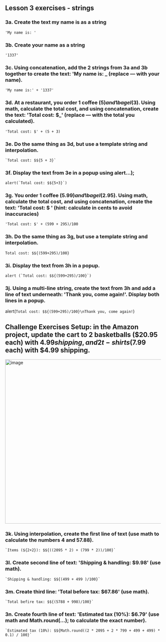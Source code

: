 ## Lesson 3 exercises - strings

### 3a. Create the text my name is as a string

`'My name is: '`

### 3b. Create your name as a string

`'1337'`

### 3c. Using concatenation, add the 2 strings from 3a and 3b together to create the text: 'My name is: _ (replace — with your name).

`'My name is:' + '1337'`

### 3d. At a restaurant, you order 1 coffee ($5) and 1 bagel ($3). Using math, calculate the total cost, and using concatenation, create the text: 'Total cost: $_' (replace — with the total you calculated).   

`'Total cost: $' + (5 + 3)`

### 3e. Do the same thing as 3d, but use a template string and interpolation.   
``` `Total cost: $${5 + 3}` ```

### 3f. Display the text from 3e in a popup using alert...);
```alert(`Total cost: $${5+3}`)```

### 3g. You order 1 coffee ($5.99) and 1 bagel ($2.95). Using math, calculate the total cost, and using concatenation, create the text: 'Total cost: $ ' (hint: calculate in cents to avoid inaccuracies)

`'Total cost: $' + (599 + 295)/100`

### 3h. Do the same thing as 3g, but use a template string and interpolation.

`Total cost: $${(599+295)/100}`

### 3i. Display the text from 3h in a popup.

```alert (`Total cost: $${(599+295)/100}`)```

### 3j. Using a multi-line string, create the text from 3h and add a line of text underneath: 'Thank you, come again!'. Display both lines in a popup.

alert(`Total cost: $${(599+295)/100}\nThank you, come again!`)

## Challenge Exercises Setup: in the Amazon project, update the cart to 2 basketballs ($20.95 each) with $4.99 shipping, and 2 t-shirts ($7.99 each) with $4.99 shipping.

<img width="531" alt="image" src="https://github.com/1337encrypted/zet/assets/46808309/da9f59a5-86fb-4ac9-aea6-509deb69a2d0">

### 3k. Using interpolation, create the first line of text (use math to calculate the numbers 4 and 57.88).

``` `Items (${2+2}): $${((2095 * 2) + (799 * 2))/100}` ```

### 3l. Create second line of text: 'Shipping & handling: $9.98' (use math).

``` `Shipping & handling: $${(499 + 499 )/100}` ```

### 3m. Create third line: 'Total before tax: $67.86' (use math).

``` `Total befire tax: $${(5788 + 998)/100}` ```

### 3n. Create fourth line of text: 'Estimated tax (10%): $6.79' (use math and Math.round(...); to calculate the exact number).

``` `Estimated tax (10%): $${Math.round((2 * 2095 + 2 * 799 + 499 + 499) * 0.1) / 100}` ```



